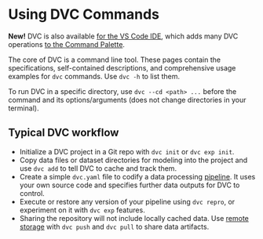 # Using DVC Commands

<!--
## Using DVC Commands
-->

<admon type="tip">

**New!** DVC is also available [for the VS Code IDE], which adds many DVC
operations [to the Command Palette].

[for the vs code ide]: /doc/vs-code-extension
[to the command palette]:
  https://github.com/iterative/vscode-dvc#useful-commands

</admon>

The core of DVC is a command line tool. These pages contain the specifications,
self-contained descriptions, and comprehensive usage examples for `dvc`
commands. Use `dvc -h` to list them.

<admon type="tip">

To run DVC in a specific directory, use `dvc --cd <path> ...` before the command
and its options/arguments (does not change directories in your terminal).

</admon>

## Typical DVC workflow

- Initialize a <abbr>DVC project</abbr> in a Git repo with `dvc init` or
  `dvc exp init`.
- Copy data files or dataset directories for modeling into the project and use
  `dvc add` to tell DVC to <abbr>cache</abbr> and track them.
- Create a simple `dvc.yaml` file to codify a data processing
  [pipeline](/doc/command-reference/dag). It uses your own source code and
  specifies further data <abbr>outputs</abbr> for DVC to control.
- Execute or restore any version of your pipeline using `dvc repro`, or
  experiment on it with `dvc exp` features.
- Sharing the <abbr>repository</abbr> will not include locally cached data. Use
  [remote storage] with `dvc push` and `dvc pull` to share data artifacts.

[remote storage]: /doc/user-guide/data-management/remote-storage
